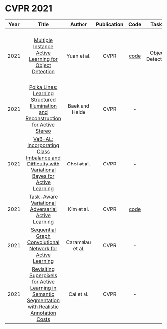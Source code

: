 # CVPR 2021

| Year |                                                       Title                                                       |   Author    | Publication | Code | Tasks | Notes | Datasets| Notions |
|:----:|:-----------------------------------------------------------------------------------------------------------------:|:-----------:|:-----------:|:----:|:----:|:-----:|:-----:|:-----:|
| 2021 |                       [Multiple Instance Active Learning for Object Detection](https://ieeexplore.ieee.org/document/9577904)                        |   Yuan et al.    |    CVPR     |   [code](https://github.com/yuantn/MI-AOD)   |   Object Detection   |   `instance-level uncertainty`, `RetinaNet `, `Multiple Instance`, `PT+FT`, `Hard`    |   PASCAL VOC 2007， PASCAL VOC 2012， MS COCO    |       |
| 2021 |         [Polka Lines: Learning Structured Illumination and Reconstruction for Active Stereo](https://ieeexplore.ieee.org/document/9577824)          |  Baek and Heide  |    CVPR     |                      -                       |      |       |       |       |
| 2021 |   [VaB-AL: Incorporating Class Imbalance and Difficulty with Variational Bayes for Active Learning](https://ieeexplore.ieee.org/document/9577648)   |   Choi et al.    |    CVPR     |                      -                       |      |       |       |       |
| 2021 |                         [Task-Aware Variational Adversarial Active Learning](https://ieeexplore.ieee.org/document/9578438)                          |    Kim et al.    |    CVPR     | [code](https://github.com/cubeyoung/TA-VAAL) |      |       |       |       |
| 2021 |                     [Sequential Graph Convolutional Network for Active Learning](https://ieeexplore.ieee.org/document/9577805)                      | Caramalau et al. |    CVPR     |                      -                       |      |       |       |       |
| 2021 | [Revisiting Superpixels for Active Learning in Semantic Segmentation with Realistic Annotation Costs](https://ieeexplore.ieee.org/document/9577463) |    Cai et al.    |    CVPR     |                      -                       |      |       |       |       |
